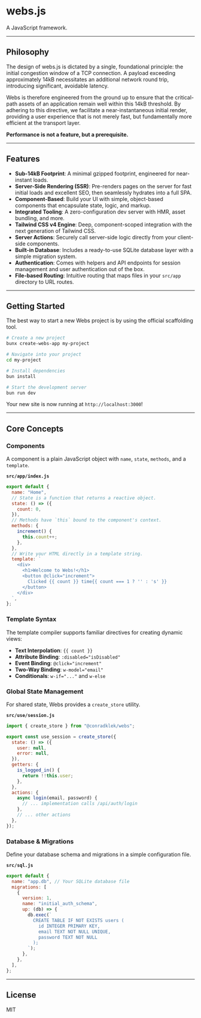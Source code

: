 # webs.js

A JavaScript framework.

---

## Philosophy

The design of webs.js is dictated by a single, foundational principle: the initial congestion window of a TCP connection. A payload exceeding approximately 14kB necessitates an additional network round trip, introducing significant, avoidable latency.

Webs is therefore engineered from the ground up to ensure that the critical-path assets of an application remain well within this 14kB threshold. By adhering to this directive, we facilitate a near-instantaneous initial render, providing a user experience that is not merely fast, but fundamentally more efficient at the transport layer.

**Performance is not a feature, but a prerequisite.**

---

## Features

- **Sub-14kB Footprint**: A minimal gzipped footprint, engineered for near-instant loads.
- **Server-Side Rendering (SSR)**: Pre-renders pages on the server for fast initial loads and excellent SEO, then seamlessly hydrates into a full SPA.
- **Component-Based**: Build your UI with simple, object-based components that encapsulate state, logic, and markup.
- **Integrated Tooling**: A zero-configuration dev server with HMR, asset bundling, and more.
- **Tailwind CSS v4 Engine**: Deep, component-scoped integration with the next generation of Tailwind CSS.
- **Server Actions**: Securely call server-side logic directly from your client-side components.
- **Built-in Database**: Includes a ready-to-use SQLite database layer with a simple migration system.
- **Authentication**: Comes with helpers and API endpoints for session management and user authentication out of the box.
- **File-based Routing**: Intuitive routing that maps files in your `src/app` directory to URL routes.

---

## Getting Started

The best way to start a new Webs project is by using the official scaffolding tool.

```bash
# Create a new project
bunx create-webs-app my-project

# Navigate into your project
cd my-project

# Install dependencies
bun install

# Start the development server
bun run dev
```

Your new site is now running at `http://localhost:3000`!

---

## Core Concepts

### Components

A component is a plain JavaScript object with `name`, `state`, `methods`, and a `template`.

**`src/app/index.js`**

```javascript
export default {
  name: "Home",
  // State is a function that returns a reactive object.
  state: () => ({
    count: 0,
  }),
  // Methods have `this` bound to the component's context.
  methods: {
    increment() {
      this.count++;
    },
  },
  // Write your HTML directly in a template string.
  template: `
    <div>
      <h1>Welcome to Webs!</h1>
      <button @click="increment">
        Clicked {{ count }} time{{ count === 1 ? '' : 's' }}
      </button>
    </div>
  `,
};
```

### Template Syntax

The template compiler supports familiar directives for creating dynamic views:

- **Text Interpolation**: `{{ count }}`
- **Attribute Binding**: `:disabled="isDisabled"`
- **Event Binding**: `@click="increment"`
- **Two-Way Binding**: `w-model="email"`
- **Conditionals**: `w-if="..."` and `w-else`

### Global State Management

For shared state, Webs provides a `create_store` utility.

**`src/use/session.js`**

```javascript
import { create_store } from "@conradklek/webs";

export const use_session = create_store({
  state: () => ({
    user: null,
    error: null,
  }),
  getters: {
    is_logged_in() {
      return !!this.user;
    },
  },
  actions: {
    async login(email, password) {
      // ... implementation calls /api/auth/login
    },
    // ... other actions
  },
});
```

### Database & Migrations

Define your database schema and migrations in a simple configuration file.

**`src/sql.js`**

```javascript
export default {
  name: "app.db", // Your SQLite database file
  migrations: [
    {
      version: 1,
      name: "initial_auth_schema",
      up: (db) => {
        db.exec(`
          CREATE TABLE IF NOT EXISTS users (
            id INTEGER PRIMARY KEY,
            email TEXT NOT NULL UNIQUE,
            password TEXT NOT NULL
          );
        `);
      },
    },
  ],
};
```

---

## License

MIT
